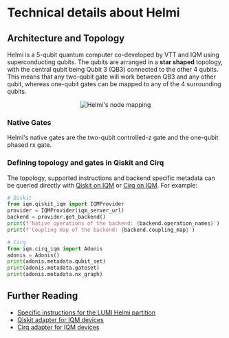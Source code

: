 # Technical details about Helmi

## Architecture and Topology

Helmi is a 5-qubit quantum computer co-developed by VTT and IQM using superconducting qubits. 
The qubits are arranged in a **star shaped** topology, with the central qubit being Qubit 3 (QB3) connected to the other 4 qubits. 
This means that any two-qubit gate will work between QB3 and any other qubit, 
whereas one-qubit gates can be mapped to any of the 4 surrounding qubits. 

<p align="center">
    <img src="../../../../img/helmi_mapping.png" alt="Helmi's node mapping">
</p>

### Native Gates

Helmi's native gates are the two-qubit controlled-z gate and the one-qubit phased rx gate.

### Defining topology and gates in Qiskit and Cirq

The topology, supported instructions and backend specific metadata can be queried directly with [Qiskit on IQM](https://iqm-finland.github.io/qiskit-on-iqm/) or [Cirq on IQM](https://iqm-finland.github.io/cirq-on-iqm/). For example:

```python
# Qiskit
from iqm.qiskit_iqm import IQMProvider
provider = IQMProvider(iqm_server_url)
backend = provider.get_backend()
print(f'Native operations of the backend: {backend.operation_names}')
print(f'Coupling map of the backend: {backend.coupling_map}')
```

```python
# Cirq
from iqm.cirq_iqm import Adonis
adonis = Adonis()
print(adonis.metadata.qubit_set)
print(adonis.metadata.gateset)
print(adonis.metadata.nx_graph)
```


## Further Reading

* [Specific instructions for the LUMI Helmi partition](fiqci-partition.md)
* [Qiskit adapter for IQM devices](https://iqm-finland.github.io/qiskit-on-iqm/)
* [Cirq adapter for IQM devices](https://iqm-finland.github.io/cirq-on-iqm/)




